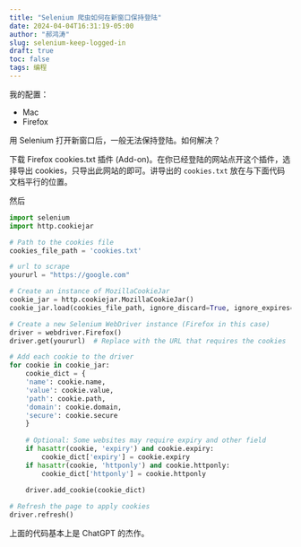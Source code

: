 ```yaml
---
title: "Selenium 爬虫如何在新窗口保持登陆"
date: 2024-04-04T16:31:19-05:00
author: "郝鸿涛"
slug: selenium-keep-logged-in
draft: true
toc: false
tags: 编程
---
```


我的配置：

- Mac
- Firefox 

用 Selenium 打开新窗口后，一般无法保持登陆。如何解决？

下载 Firefox cookies.txt 插件 (Add-on)。在你已经登陆的网站点开这个插件，选择导出 cookies，只导出此网站的即可。讲导出的 `cookies.txt` 放在与下面代码文档平行的位置。

然后

```py
import selenium
import http.cookiejar

# Path to the cookies file
cookies_file_path = 'cookies.txt'

# url to scrape
yoururl = "https://google.com"

# Create an instance of MozillaCookieJar
cookie_jar = http.cookiejar.MozillaCookieJar()
cookie_jar.load(cookies_file_path, ignore_discard=True, ignore_expires=True)

# Create a new Selenium WebDriver instance (Firefox in this case)
driver = webdriver.Firefox()
driver.get(yoururl)  # Replace with the URL that requires the cookies

# Add each cookie to the driver
for cookie in cookie_jar:
    cookie_dict = {
    'name': cookie.name, 
    'value': cookie.value, 
    'path': cookie.path, 
    'domain': cookie.domain, 
    'secure': cookie.secure
    }
    
    # Optional: Some websites may require expiry and other field
    if hasattr(cookie, 'expiry') and cookie.expiry:
        cookie_dict['expiry'] = cookie.expiry
    if hasattr(cookie, 'httponly') and cookie.httponly:
        cookie_dict['httponly'] = cookie.httponly
    
    driver.add_cookie(cookie_dict)

# Refresh the page to apply cookies
driver.refresh()

```

上面的代码基本上是 ChatGPT 的杰作。